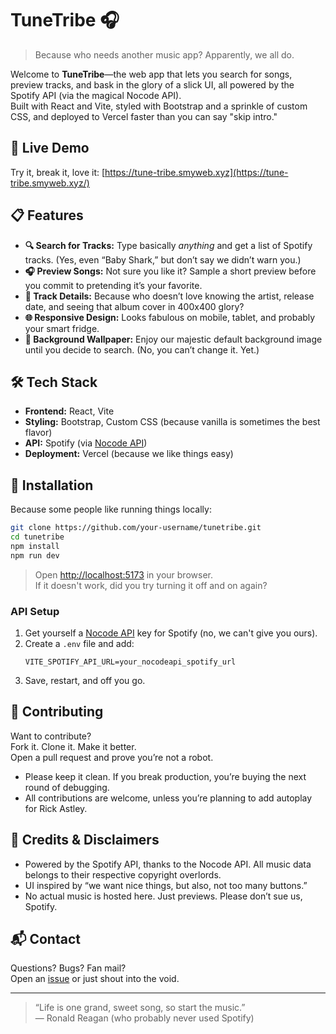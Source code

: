 # TuneTribe 🎧

> Because who needs another music app? Apparently, we all do.

Welcome to **TuneTribe**—the web app that lets you search for songs, preview tracks, and bask in the glory of a slick UI, all powered by the Spotify API (via the magical Nocode API).  
Built with React and Vite, styled with Bootstrap and a sprinkle of custom CSS, and deployed to Vercel faster than you can say "skip intro."

## 🚀 Live Demo

Try it, break it, love it: [https://tune-tribe.smyweb.xyz](https://tune-tribe.smyweb.xyz/)

## 📋 Features

- **🔍 Search for Tracks:** Type basically *anything* and get a list of Spotify tracks. (Yes, even “Baby Shark,” but don’t say we didn’t warn you.)
- **🎧 Preview Songs:** Not sure you like it? Sample a short preview before you commit to pretending it’s your favorite.
- **📜 Track Details:** Because who doesn’t love knowing the artist, release date, and seeing that album cover in 400x400 glory?
- **🌐 Responsive Design:** Looks fabulous on mobile, tablet, and probably your smart fridge.
- **🎨 Background Wallpaper:** Enjoy our majestic default background image until you decide to search. (No, you can’t change it. Yet.)

## 🛠️ Tech Stack

- **Frontend:** React, Vite
- **Styling:** Bootstrap, Custom CSS (because vanilla is sometimes the best flavor)
- **API:** Spotify (via [Nocode API](https://nocodeapi.com/))
- **Deployment:** Vercel (because we like things easy)

## 🎤 Installation

Because some people like running things locally:

```bash
git clone https://github.com/your-username/tunetribe.git
cd tunetribe
npm install
npm run dev
```
> Open [http://localhost:5173](http://localhost:5173) in your browser.  
> If it doesn't work, did you try turning it off and on again?

### API Setup

1. Get yourself a [Nocode API](https://nocodeapi.com/) key for Spotify (no, we can't give you ours).
2. Create a `.env` file and add:
    ```
    VITE_SPOTIFY_API_URL=your_nocodeapi_spotify_url
    ```
3. Save, restart, and off you go.

## 🤝 Contributing

Want to contribute?  
Fork it. Clone it. Make it better.  
Open a pull request and prove you’re not a robot.

- Please keep it clean. If you break production, you’re buying the next round of debugging.
- All contributions are welcome, unless you’re planning to add autoplay for Rick Astley.

## 🙏 Credits & Disclaimers

- Powered by the Spotify API, thanks to the Nocode API. All music data belongs to their respective copyright overlords.
- UI inspired by “we want nice things, but also, not too many buttons.”
- No actual music is hosted here. Just previews. Please don’t sue us, Spotify.

## 📬 Contact

Questions? Bugs? Fan mail?  
Open an [issue](https://github.com/your-username/tunetribe/issues) or just shout into the void.

---

> “Life is one grand, sweet song, so start the music.”  
> — Ronald Reagan (who probably never used Spotify)
